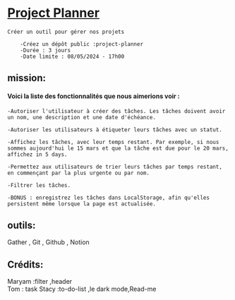 # [Project Planner](Group)


    Créer un outil pour gérer nos projets

        -Créez un dépôt public :project-planner
        -Durée : 3 jours
        -Date limite : 08/05/2024 - 17h00

## mission:
#### Voici la liste des fonctionnalités que nous aimerions voir :

    -Autoriser l'utilisateur à créer des tâches. Les tâches doivent avoir un nom, une description et une date d'échéance.

    -Autoriser les utilisateurs à étiqueter leurs tâches avec un statut.

    -Affichez les tâches, avec leur temps restant. Par exemple, si nous sommes aujourd'hui le 15 mars et que la tâche est due pour le 20 mars, affichez in 5 days.

    -Permettez aux utilisateurs de trier leurs tâches par temps restant, en commençant par la plus urgente ou par nom.

    -Filtrer les tâches.

    -BONUS : enregistrez les tâches dans LocalStorage, afin qu'elles persistent même lorsque la page est actualisée.

##  outils:
Gather , Git , Github , Notion

## Crédits:
Maryam :filter ,header  
Tom : task 
Stacy :to-do-list ,le dark mode,Read-me
 



 